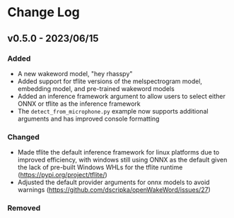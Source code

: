 # Change Log

## v0.5.0 - 2023/06/15

### Added

* A new wakeword model, "hey rhasspy"
* Added support for tflite versions of the melspectrogram model, embedding model, and pre-trained wakeword models
* Added an inference framework argument to allow users to select either ONNX or tflite as the inference framework
* The `detect_from_microphone.py` example now supports additional arguments and has improved console formatting

### Changed

* Made tflite the default inference framework for linux platforms due to improved efficiency, with windows still using ONNX as the default given the lack of pre-built Windows WHLs for the tflite runtime (https://pypi.org/project/tflite/)
* Adjusted the default provider arguments for onnx models to avoid warnings (https://github.com/dscripka/openWakeWord/issues/27)

### Removed